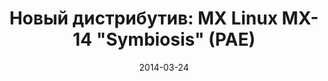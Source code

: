 ---
layout: post
title: "Новый дистрибутив: MX Linux MX-14 \"Symbiosis\" (PAE)"
date: 2014-03-24   
---